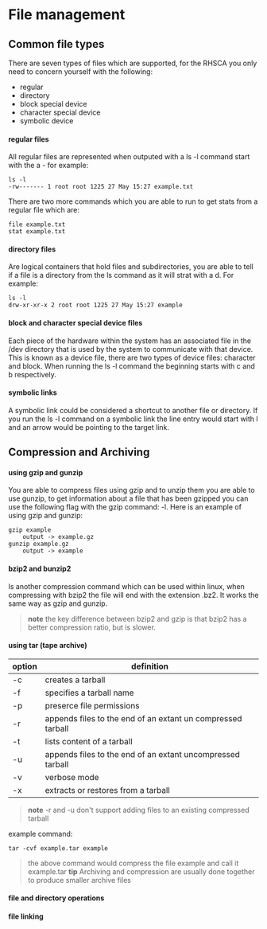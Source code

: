 # File management 

## Common file types

There are seven types of files which are supported, for the RHSCA you only need
to concern yourself with the following:

- regular
- directory
- block special device
- character special device
- symbolic device 

#### regular files

All regular files are represented when outputed with a ls -l command start with
the a - for example:

```console
ls -l
-rw------- 1 root root 1225 27 May 15:27 example.txt
```

There are two more commands which you are able to run to get stats from a
regular file which are:

```console
file example.txt
stat example.txt
```

#### directory files

Are logical containers that hold files and subdirectories, you are able to tell
if a file is a directory from the ls command as it will strat with a d.
For example:

```console
ls -l
drw-xr-xr-x 2 root root 1225 27 May 15:27 example
```

#### block and character special device files

Each piece of the hardware within the system has an associated file in the /dev 
directory that is used by the system to communicate with that device.
This is known as a device file, there are two types of device files: character
and block. When running the ls -l command the beginning starts with c and b
respectively.

#### symbolic links

A symbolic link could be considered a shortcut to another file or directory. 
If you run the ls -l command on a symbolic link the line entry would start with
l and an arrow would be pointing to the target link.

## Compression and Archiving 

#### using gzip and gunzip

You are able to compress files using gzip and to unzip them you are able to use
gunzip, to get information about a file that has been gzipped you can use the 
following flag with the gzip command: -l. Here is an example of using gzip and 
gunzip:

```console
gzip example
    output -> example.gz
gunzip example.gz 
    output -> example
```

#### bzip2 and bunzip2

Is another compression command which can be used within linux, when compressing
with bzip2 the file will end with the extension .bz2. It works the same way as
gzip and gunzip.

> **note** the key difference between bzip2 and gzip is that bzip2 has a better
> compression ratio, but is slower. 

#### using tar (tape archive)

| option | definition                                                  |
|--------|-------------------------------------------------------------|
| -c     | creates a tarball                                           |
| -f     | specifies a tarball name                                    |
| -p     | preserce file permissions                                   |
| -r     | appends files to the end of an extant un compressed tarball |
| -t     | lists content of a tarball                                  | 
| -u     | appends files to the end of an extant uncompressed tarball  |
| -v     | verbose mode                                                |
| -x     | extracts or restores from a tarball                         |

> **note** -r and -u don't support adding files to an existing compressed 
> tarball

example command:

```console
tar -cvf example.tar example
```
> the above command would compress the file example and call it example.tar
> **tip** Archiving and compression are usually done together to produce smaller
> archive files

#### file and directory operations 

#### file linking
